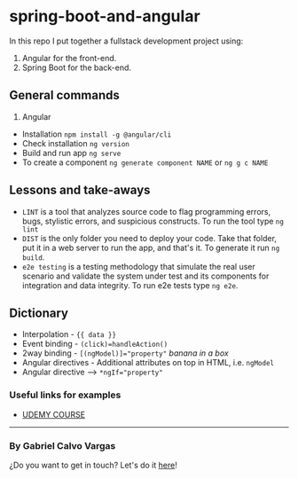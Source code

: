 # spring-boot-and-angular

In this repo I put together a fullstack development project using:

1. Angular for the front-end.
2. Spring Boot for the back-end.


## General commands

1. Angular
  - Installation `npm install -g @angular/cli`
  - Check installation `ng version`
  - Build and run app `ng serve`
  - To create a component `ng generate component NAME` or `ng g c NAME`


## Lessons and take-aways

-  `LINT` is a tool that analyzes source code to flag programming errors, bugs, stylistic errors, and suspicious constructs. To run the tool type `ng lint`
- `DIST` is the only folder you need to deploy your code. Take that folder, put it in a web server to run the app, and that's it. To generate it run `ng build`.
- `e2e testing` is a testing methodology that simulate the real user scenario and validate the system under test and its components for integration and data integrity. To run e2e tests type `ng e2e`.



## Dictionary
 - Interpolation - `{{ data }}`
 - Event binding - `(click)=handleAction()`
 - 2way binding - `[(ngModel)]="property"` *banana in a box*
 - Angular directives - Additional attributes on top in HTML, i.e. `ngModel`
 - Angular directive --> `*ngIf="property"` 


### Useful links for examples

- [UDEMY COURSE](https://www.udemy.com/course/full-stack-application-development-with-spring-boot-and-angular/)

___

### By Gabriel Calvo Vargas

¿Do you want to get in touch? Let's do it [here](https://www.linkedin.com/in/gabriel-calvo-vargas-932b3357/)! 
